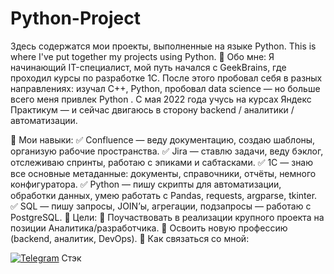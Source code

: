 # Python-Project
Здесь содержатся мои проекты, выполненные на языке Python. This is where I've put together my projects using Python.
📌 Обо мне:
Я начинающий IT-специалист, мой путь начался с GeekBrains, где проходил курсы по разработке 1С. После этого пробовал себя в разных направлениях: изучал C++, Python, пробовал data science — но больше всего меня привлек Python . С мая 2022 года учусь на курсах Яндекс Практикум — и сейчас двигаюсь в сторону backend / аналитики / автоматизации.

💼 Мои навыки:
✅ Confluence — веду документацию, создаю шаблоны, организую рабочие пространства.
✅ Jira — ставлю задачи, веду бэклог, отслеживаю спринты, работаю с эпиками и сабтасками.
✅ 1С — знаю все основные метаданные: документы, справочники, отчёты, немного конфигуратора.
✅ Python — пишу скрипты для автоматизации, обработки данных, умею работать с Pandas, requests, argparse, tkinter.
✅ SQL — пишу запросы, JOIN’ы, агрегации, подзапросы — работаю с PostgreSQL.
🎯 Цели:
🔁 Поучаствовать в реализации крупного проекта на позиции Аналитика/разработчика.
🚀 Освоить новую профессию (backend, аналитик, DevOps).
💬 Как связаться со мной:

[![Telegram](https://img.shields.io/badge/Telegram-Contact-blue?logo=telegram)](https://t.me/Nerzul70)
Стэк

